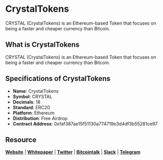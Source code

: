 # CrystalTokens
CRYSTAL (CrystalTokens) is an Ethereum-based Token that focuses on being a faster and cheaper currency than Bitcoin.

## What is CrystalTokens
CRYSTAL (CrystalTokens) is an Ethereum-based Token that focuses on being a faster and cheaper currency than Bitcoin.

## Specifications of CrystalTokens
* **Name**: CrystalTokens
* **Symbol**: CRYSTAL
* **Decimals**: 18
* **Standard**: ERC20 
* **Platform**: Ethereum
* **Distribution**: Free Airdrop
* **Contract Address**: 0xfaf387ae15f51130a774719e3d4df3b55281ce97
## Resource
**[Website](https://crystaltokens.net)** | **[Whitepaper](https://crystaltokens.net/whitepaper.pdf)** | **[Twitter](https://twitter.com/crystal_tokens)**  | **[Bitcointalk](https://bitcointalk.org/index.php?topic=4963680.0)** | **[Slack](https://crystaltokens.slack.com)** | **[Telegram](https://t.me/crystaltokens)**
